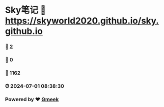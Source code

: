 # Sky笔记 :link: https://skyworld2020.github.io/sky.github.io 
### :page_facing_up: [2](https://skyworld2020.github.io/sky.github.io/tag.html) 
### :speech_balloon: 0 
### :hibiscus: 1162 
### :alarm_clock: 2024-07-01 08:38:30 
### Powered by :heart: [Gmeek](https://github.com/Meekdai/Gmeek)
